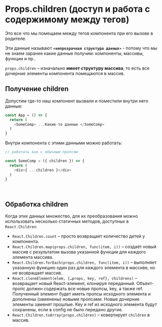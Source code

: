 # Props.children (доступ и работа с содержимому между тегов)

Это все что мы помещаем между тегов компонента при его вызове в родителе. 

Эти данные называют __`«непрозрачная структура данных»`__ - потому что мы не знаем заранее какие данные получим: компоненты, массивы, функции и пр..

`props.children` – изначально __имеет структуру массива__, то есть все дочерние элементы компонента помещаются в массив.

## Получение children

Допустим где-то наш компонент вызвали и поместили внутри него данные:  
```javascript
const App = () => {
  return (
    <SomeComp> ...Какие-то данные </SomeComp>
  )
}
```

Внутри компонента с этими данными можно работать:  
```javascript
// работать как с обычным пропсом

const SomeComp = ({ children }) => {
  return (
    <div>{ ...children }</div>
  )
}
```

<br>

## Обработка children

Когда этих данных множество, для их преобразования можно использовать несколько статичных методов, доступных в `React.Children`:

* `React.Children.count` – просто возвращает количество детей у компонента.
* `React.Children.map(props.children, func(item, i))` – создаёт новый массив с результатом вызова указанной функции для каждого элемента массива.
* `React.Children.forEach(props.children, func(item, i))` – выполняет указанную функцию один раз для каждого элемента в массиве, но не возвращает массив.
* `React.cloneElement(elem, {…props, key, ref}, childrens)` – возвращает новый React-элемент, клонируя переданный. Объект-пропс должен содержать все новые пропсы, key, а также ref. Полученный элемент будет иметь пропсы исходного элемента и  дополнены (заменены) новыми пропсами. Новые дочерние элементы заменят прошлые. Key и ref из исходного элемента будут сохранены, если в config не было передано другие.
* `React.Children.toArray(props.children)` – ковертирует `children` в массив.
